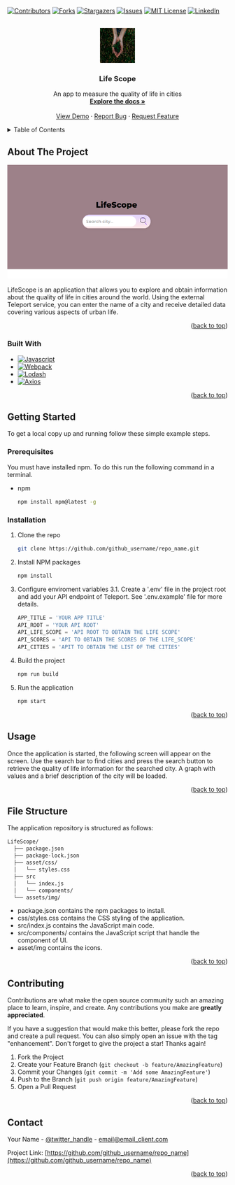 <!-- Improved compatibility of back to top link: See: https://github.com/othneildrew/Best-README-Template/pull/73 -->
<a name="readme-top"></a>
<!--
*** Thanks for checking out the Best-README-Template. If you have a suggestion
*** that would make this better, please fork the repo and create a pull request
*** or simply open an issue with the tag "enhancement".
*** Don't forget to give the project a star!
*** Thanks again! Now go create something AMAZING! :D
-->



<!-- PROJECT SHIELDS -->
<!--
*** I'm using markdown "reference style" links for readability.
*** Reference links are enclosed in brackets [ ] instead of parentheses ( ).
*** See the bottom of this document for the declaration of the reference variables
*** for contributors-url, forks-url, etc. This is an optional, concise syntax you may use.
*** https://www.markdownguide.org/basic-syntax/#reference-style-links
-->
[![Contributors][contributors-shield]][contributors-url]
[![Forks][forks-shield]][forks-url]
[![Stargazers][stars-shield]][stars-url]
[![Issues][issues-shield]][issues-url]
[![MIT License][license-shield]][license-url]
[![LinkedIn][linkedin-shield]][linkedin-url]



<!-- PROJECT LOGO -->
<br />
<div align="center">
  <a href="https://github.com/github_username/repo_name">
    <img src="asset/img/readme/lifeScope.jpg" alt="Logo" width="80" height="80">
  </a>

<h3 align="center">Life Scope</h3>

  <p align="center">
    An app to measure the quality of life in cities
    <br />
    <a href="https://github.com/github_username/repo_name"><strong>Explore the docs »</strong></a>
    <br />
    <br />
    <a href="https://github.com/github_username/repo_name">View Demo</a>
    ·
    <a href="https://github.com/github_username/repo_name/issues">Report Bug</a>
    ·
    <a href="https://github.com/github_username/repo_name/issues">Request Feature</a>
  </p>
</div>



<!-- TABLE OF CONTENTS -->
<details>
  <summary>Table of Contents</summary>
  <ol>
    <li>
      <a href="#about-the-project">About The Project</a>
      <ul>
        <li><a href="#built-with">Built With</a></li>
      </ul>
    </li>
    <li>
      <a href="#getting-started">Getting Started</a>
      <ul>
        <li><a href="#prerequisites">Prerequisites</a></li>
        <li><a href="#installation">Installation</a></li>
      </ul>
    </li>
    <li><a href="#usage">Usage</a></li>
    <li><a href="#File Structure">File Structure</a></li>
    <li><a href="#roadmap">Roadmap</a></li>
    <li><a href="#contributing">Contributing</a></li>
    <li><a href="#license">License</a></li>
    <li><a href="#contact">Contact</a></li>
    <li><a href="#acknowledgments">Acknowledgments</a></li>
  </ol>
</details>



<!-- ABOUT THE PROJECT -->
## About The Project

[![Product Name Screen Shot][product-screenshot]](https://example.com)

LifeScope is an application that allows you to explore and obtain information about the quality of life in cities around the world. Using the external Teleport service, you can enter the name of a city and receive detailed data covering various aspects of urban life.

<p align="right">(<a href="#readme-top">back to top</a>)</p>



### Built With

* [![Javascript]][Javascript]
* [![Webpack][Webpack]][Webpack-url]
* [![Lodash][Lodash]][Lodash-url]
* [![Axios][Axios]][Axios-url]
<p align="right">(<a href="#readme-top">back to top</a>)</p>



<!-- GETTING STARTED -->
## Getting Started

To get a local copy up and running follow these simple example steps.

### Prerequisites
You must have installed npm. To do this run the following command in a terminal.
* npm
  ```sh
  npm install npm@latest -g
  ```

### Installation

1. Clone the repo
   ```sh
   git clone https://github.com/github_username/repo_name.git
   ```
2. Install NPM packages
   ```sh
   npm install
   ```
3. Configure enviroment variables
    3.1. Create a '.env' file in the project root and add your API endpoint of Teleport. See '.env.example' file for more details.
   ```js
   APP_TITLE = 'YOUR APP TITLE'
   API_ROOT = 'YOUR API ROOT'
   API_LIFE_SCOPE = 'API ROOT TO OBTAIN THE LIFE SCOPE'
   API_SCORES = 'API TO OBTAIN THE SCORES OF THE LIFE_SCOPE'
   API_CITIES = 'APIT TO OBTAIN THE LIST OF THE CITIES'
   ```
4. Build the project
    ```sh
    npm run build
    ```
5. Run the application
    ```sh
    npm start
    ```

<p align="right">(<a href="#readme-top">back to top</a>)</p>



<!-- USAGE EXAMPLES -->
## Usage

Once the application is started, the following screen will appear on the screen. Use the search bar to find cities and press the search button to retrieve the quality of life information for the searched city. A graph with values and a brief description of the city will be loaded.


<p align="right">(<a href="#readme-top">back to top</a>)</p>

## File Structure
The application repository is structured as follows:
```
LifeScope/
  ├── package.json
  ├── package-lock.json
  ├── asset/css/
  │   └── styles.css
  ├── src
  │   └── index.js
  │   └── components/
  └── assets/img/

 ```
* package.json contains the npm packages to install.
* css/styles.css contains the CSS styling of the application.
* src/index.js contains the JavaScript main code.
* src/components/ contains the JavaScript script that handle the component of UI.
* asset/img contains the icons.

<p align="right">(<a href="#readme-top">back to top</a>)</p>


<!-- CONTRIBUTING -->
## Contributing

Contributions are what make the open source community such an amazing place to learn, inspire, and create. Any contributions you make are **greatly appreciated**.

If you have a suggestion that would make this better, please fork the repo and create a pull request. You can also simply open an issue with the tag "enhancement".
Don't forget to give the project a star! Thanks again!

1. Fork the Project
2. Create your Feature Branch (`git checkout -b feature/AmazingFeature`)
3. Commit your Changes (`git commit -m 'Add some AmazingFeature'`)
4. Push to the Branch (`git push origin feature/AmazingFeature`)
5. Open a Pull Request

<p align="right">(<a href="#readme-top">back to top</a>)</p>



<!-- CONTACT -->
## Contact

Your Name - [@twitter_handle](https://twitter.com/twitter_handle) - email@email_client.com

Project Link: [https://github.com/github_username/repo_name](https://github.com/github_username/repo_name)

<p align="right">(<a href="#readme-top">back to top</a>)</p>



<!-- MARKDOWN LINKS & IMAGES -->
<!-- https://www.markdownguide.org/basic-syntax/#reference-style-links -->
[contributors-shield]: https://img.shields.io/github/contributors/github_username/repo_name.svg?style=for-the-badge
[contributors-url]: https://github.com/github_username/repo_name/graphs/contributors
[forks-shield]: https://img.shields.io/github/forks/github_username/repo_name.svg?style=for-the-badge
[forks-url]: https://github.com/github_username/repo_name/network/members
[stars-shield]: https://img.shields.io/github/stars/github_username/repo_name.svg?style=for-the-badge
[stars-url]: https://github.com/github_username/repo_name/stargazers
[issues-shield]: https://img.shields.io/github/issues/github_username/repo_name.svg?style=for-the-badge
[issues-url]: https://github.com/github_username/repo_name/issues
[license-shield]: https://img.shields.io/github/license/github_username/repo_name.svg?style=for-the-badge
[license-url]: https://github.com/github_username/repo_name/blob/master/LICENSE.txt
[linkedin-shield]: https://img.shields.io/badge/-LinkedIn-black.svg?style=for-the-badge&logo=linkedin&colorB=555
[linkedin-url]: https://linkedin.com/in/linkedin_username
[product-screenshot]: asset/img/readme/screenshot.png
[Javascript]: https://img.shields.io/badge/JavaScript-323330?style=for-the-badge&logo=javascript&logoColor=F7DF1E
[Webpack]: https://img.shields.io/badge/Webpack-8DD6F9?style=for-the-badge&logo=Webpack&logoColor=white
[Webpack-url]: https://webpack.js.org/ 
[Axios]: https://img.shields.io/badge/axios-671ddf?&style=for-the-badge&logo=axios&logoColor=white
[Axios-url]: https://axios-http.com/docs/intro
[Lodash]: https://img.shields.io/badge/Lodash-3492FF?style=for-the-badge&logo=lodash&logoColor=white
[Lodash-url]: https://lodash.com/
